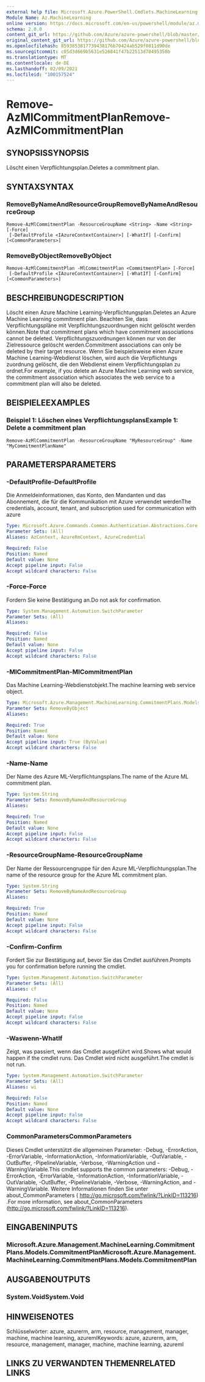 ```yaml
---
external help file: Microsoft.Azure.PowerShell.Cmdlets.MachineLearning.dll-Help.xml
Module Name: Az.MachineLearning
online version: https://docs.microsoft.com/en-us/powershell/module/az.machinelearning/remove-azmlcommitmentplan
schema: 2.0.0
content_git_url: https://github.com/Azure/azure-powershell/blob/master/src/MachineLearning/MachineLearning/help/Remove-AzMlCommitmentPlan.md
original_content_git_url: https://github.com/Azure/azure-powershell/blob/master/src/MachineLearning/MachineLearning/help/Remove-AzMlCommitmentPlan.md
ms.openlocfilehash: 8593853817739438176b70424ab529f0811d90de
ms.sourcegitcommit: c05d3d669b5631e526841f47b22513d78495350b
ms.translationtype: MT
ms.contentlocale: de-DE
ms.lasthandoff: 02/09/2021
ms.locfileid: "100157524"
---
```

# <span data-ttu-id="b1ddd-101">Remove-AzMlCommitmentPlan</span><span class="sxs-lookup"><span data-stu-id="b1ddd-101">Remove-AzMlCommitmentPlan</span></span>

## <span data-ttu-id="b1ddd-102">SYNOPSIS</span><span class="sxs-lookup"><span data-stu-id="b1ddd-102">SYNOPSIS</span></span>
<span data-ttu-id="b1ddd-103">Löscht einen Verpflichtungsplan.</span><span class="sxs-lookup"><span data-stu-id="b1ddd-103">Deletes a commitment plan.</span></span>

## <span data-ttu-id="b1ddd-104">SYNTAX</span><span class="sxs-lookup"><span data-stu-id="b1ddd-104">SYNTAX</span></span>

### <span data-ttu-id="b1ddd-105">RemoveByNameAndResourceGroup</span><span class="sxs-lookup"><span data-stu-id="b1ddd-105">RemoveByNameAndResourceGroup</span></span>
```
Remove-AzMlCommitmentPlan -ResourceGroupName <String> -Name <String> [-Force]
 [-DefaultProfile <IAzureContextContainer>] [-WhatIf] [-Confirm] [<CommonParameters>]
```

### <span data-ttu-id="b1ddd-106">RemoveByObject</span><span class="sxs-lookup"><span data-stu-id="b1ddd-106">RemoveByObject</span></span>
```
Remove-AzMlCommitmentPlan -MlCommitmentPlan <CommitmentPlan> [-Force]
 [-DefaultProfile <IAzureContextContainer>] [-WhatIf] [-Confirm] [<CommonParameters>]
```

## <span data-ttu-id="b1ddd-107">BESCHREIBUNG</span><span class="sxs-lookup"><span data-stu-id="b1ddd-107">DESCRIPTION</span></span>
<span data-ttu-id="b1ddd-108">Löscht einen Azure Machine Learning-Verpflichtungsplan.</span><span class="sxs-lookup"><span data-stu-id="b1ddd-108">Deletes an Azure Machine Learning commitment plan.</span></span> <span data-ttu-id="b1ddd-109">Beachten Sie, dass Verpflichtungspläne mit Verpflichtungszuordnungen nicht gelöscht werden können.</span><span class="sxs-lookup"><span data-stu-id="b1ddd-109">Note that commitment plans which have commitment associations cannot be deleted.</span></span> <span data-ttu-id="b1ddd-110">Verpflichtungszuordnungen können nur von der Zielressource gelöscht werden.</span><span class="sxs-lookup"><span data-stu-id="b1ddd-110">Commitment associations can only be deleted by their target resource.</span></span> <span data-ttu-id="b1ddd-111">Wenn Sie beispielsweise einen Azure Machine Learning-Webdienst löschen, wird auch die Verpflichtungs zuordnung gelöscht, die den Webdienst einem Verpflichtungsplan zu ordnet.</span><span class="sxs-lookup"><span data-stu-id="b1ddd-111">For example, if you delete an Azure Machine Learning web service, the commitment association which associates the web service to a commitment plan will also be deleted.</span></span>

## <span data-ttu-id="b1ddd-112">BEISPIELE</span><span class="sxs-lookup"><span data-stu-id="b1ddd-112">EXAMPLES</span></span>

### <span data-ttu-id="b1ddd-113">Beispiel 1: Löschen eines Verpflichtungsplans</span><span class="sxs-lookup"><span data-stu-id="b1ddd-113">Example 1: Delete a commitment plan</span></span>
```
Remove-AzMlCommitmentPlan -ResourceGroupName "MyResourceGroup" -Name "MyCommitmentPlanName"
```

## <span data-ttu-id="b1ddd-114">PARAMETERS</span><span class="sxs-lookup"><span data-stu-id="b1ddd-114">PARAMETERS</span></span>

### <span data-ttu-id="b1ddd-115">-DefaultProfile</span><span class="sxs-lookup"><span data-stu-id="b1ddd-115">-DefaultProfile</span></span>
<span data-ttu-id="b1ddd-116">Die Anmeldeinformationen, das Konto, den Mandanten und das Abonnement, die für die Kommunikation mit Azure verwendet werden</span><span class="sxs-lookup"><span data-stu-id="b1ddd-116">The credentials, account, tenant, and subscription used for communication with azure</span></span>

```yaml
Type: Microsoft.Azure.Commands.Common.Authentication.Abstractions.Core.IAzureContextContainer
Parameter Sets: (All)
Aliases: AzContext, AzureRmContext, AzureCredential

Required: False
Position: Named
Default value: None
Accept pipeline input: False
Accept wildcard characters: False
```

### <span data-ttu-id="b1ddd-117">-Force</span><span class="sxs-lookup"><span data-stu-id="b1ddd-117">-Force</span></span>
<span data-ttu-id="b1ddd-118">Fordern Sie keine Bestätigung an.</span><span class="sxs-lookup"><span data-stu-id="b1ddd-118">Do not ask for confirmation.</span></span>

```yaml
Type: System.Management.Automation.SwitchParameter
Parameter Sets: (All)
Aliases:

Required: False
Position: Named
Default value: None
Accept pipeline input: False
Accept wildcard characters: False
```

### <span data-ttu-id="b1ddd-119">-MlCommitmentPlan</span><span class="sxs-lookup"><span data-stu-id="b1ddd-119">-MlCommitmentPlan</span></span>
<span data-ttu-id="b1ddd-120">Das Machine Learning-Webdienstobjekt.</span><span class="sxs-lookup"><span data-stu-id="b1ddd-120">The machine learning web service object.</span></span>

```yaml
Type: Microsoft.Azure.Management.MachineLearning.CommitmentPlans.Models.CommitmentPlan
Parameter Sets: RemoveByObject
Aliases:

Required: True
Position: Named
Default value: None
Accept pipeline input: True (ByValue)
Accept wildcard characters: False
```

### <span data-ttu-id="b1ddd-121">-Name</span><span class="sxs-lookup"><span data-stu-id="b1ddd-121">-Name</span></span>
<span data-ttu-id="b1ddd-122">Der Name des Azure ML-Verpflichtungsplans.</span><span class="sxs-lookup"><span data-stu-id="b1ddd-122">The name of the Azure ML commitment plan.</span></span>

```yaml
Type: System.String
Parameter Sets: RemoveByNameAndResourceGroup
Aliases:

Required: True
Position: Named
Default value: None
Accept pipeline input: False
Accept wildcard characters: False
```

### <span data-ttu-id="b1ddd-123">-ResourceGroupName</span><span class="sxs-lookup"><span data-stu-id="b1ddd-123">-ResourceGroupName</span></span>
<span data-ttu-id="b1ddd-124">Der Name der Ressourcengruppe für den Azure ML-Verpflichtungsplan.</span><span class="sxs-lookup"><span data-stu-id="b1ddd-124">The name of the resource group for the Azure ML commitment plan.</span></span>

```yaml
Type: System.String
Parameter Sets: RemoveByNameAndResourceGroup
Aliases:

Required: True
Position: Named
Default value: None
Accept pipeline input: False
Accept wildcard characters: False
```

### <span data-ttu-id="b1ddd-125">-Confirm</span><span class="sxs-lookup"><span data-stu-id="b1ddd-125">-Confirm</span></span>
<span data-ttu-id="b1ddd-126">Fordert Sie zur Bestätigung auf, bevor Sie das Cmdlet ausführen.</span><span class="sxs-lookup"><span data-stu-id="b1ddd-126">Prompts you for confirmation before running the cmdlet.</span></span>

```yaml
Type: System.Management.Automation.SwitchParameter
Parameter Sets: (All)
Aliases: cf

Required: False
Position: Named
Default value: None
Accept pipeline input: False
Accept wildcard characters: False
```

### <span data-ttu-id="b1ddd-127">-Waswenn</span><span class="sxs-lookup"><span data-stu-id="b1ddd-127">-WhatIf</span></span>
<span data-ttu-id="b1ddd-128">Zeigt, was passiert, wenn das Cmdlet ausgeführt wird.</span><span class="sxs-lookup"><span data-stu-id="b1ddd-128">Shows what would happen if the cmdlet runs.</span></span> <span data-ttu-id="b1ddd-129">Das Cmdlet wird nicht ausgeführt.</span><span class="sxs-lookup"><span data-stu-id="b1ddd-129">The cmdlet is not run.</span></span>

```yaml
Type: System.Management.Automation.SwitchParameter
Parameter Sets: (All)
Aliases: wi

Required: False
Position: Named
Default value: None
Accept pipeline input: False
Accept wildcard characters: False
```

### <span data-ttu-id="b1ddd-130">CommonParameters</span><span class="sxs-lookup"><span data-stu-id="b1ddd-130">CommonParameters</span></span>
<span data-ttu-id="b1ddd-131">Dieses Cmdlet unterstützt die allgemeinen Parameter: -Debug, -ErrorAction, -ErrorVariable, -InformationAction, -InformationVariable, -OutVariable, -OutBuffer, -PipelineVariable, -Verbose, -WarningAction und -WarningVariable.</span><span class="sxs-lookup"><span data-stu-id="b1ddd-131">This cmdlet supports the common parameters: -Debug, -ErrorAction, -ErrorVariable, -InformationAction, -InformationVariable, -OutVariable, -OutBuffer, -PipelineVariable, -Verbose, -WarningAction, and -WarningVariable.</span></span> <span data-ttu-id="b1ddd-132">Weitere Informationen finden Sie unter about_CommonParameters ( http://go.microsoft.com/fwlink/?LinkID=113216) .</span><span class="sxs-lookup"><span data-stu-id="b1ddd-132">For more information, see about_CommonParameters (http://go.microsoft.com/fwlink/?LinkID=113216).</span></span>

## <span data-ttu-id="b1ddd-133">EINGABEN</span><span class="sxs-lookup"><span data-stu-id="b1ddd-133">INPUTS</span></span>

### <span data-ttu-id="b1ddd-134">Microsoft.Azure.Management.MachineLearning.CommitmentPlans.Models.CommitmentPlan</span><span class="sxs-lookup"><span data-stu-id="b1ddd-134">Microsoft.Azure.Management.MachineLearning.CommitmentPlans.Models.CommitmentPlan</span></span>

## <span data-ttu-id="b1ddd-135">AUSGABEN</span><span class="sxs-lookup"><span data-stu-id="b1ddd-135">OUTPUTS</span></span>

### <span data-ttu-id="b1ddd-136">System.Void</span><span class="sxs-lookup"><span data-stu-id="b1ddd-136">System.Void</span></span>

## <span data-ttu-id="b1ddd-137">HINWEISE</span><span class="sxs-lookup"><span data-stu-id="b1ddd-137">NOTES</span></span>
<span data-ttu-id="b1ddd-138">Schlüsselwörter: azure, azurerm, arm, resource, management, manager, machine, machine learning, azureml</span><span class="sxs-lookup"><span data-stu-id="b1ddd-138">Keywords: azure, azurerm, arm, resource, management, manager, machine, machine learning, azureml</span></span>

## <span data-ttu-id="b1ddd-139">LINKS ZU VERWANDTEN THEMEN</span><span class="sxs-lookup"><span data-stu-id="b1ddd-139">RELATED LINKS</span></span>
